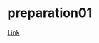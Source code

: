 # preparation01
[Link](https://giphy.com/gifs/thebachelorette-abc-bachelorette-the-IplvQCq2ZdwPUGcaVN/fullscreen)
